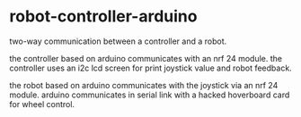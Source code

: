 # robot-controller-arduino

two-way communication between a controller and a robot.

the controller based on arduino communicates with an nrf 24 module.
the controller uses an i2c lcd screen for print joystick value and robot feedback.

the robot based on arduino communicates with the joystick via an nrf 24 module. arduino communicates in serial link with a hacked hoverboard card for wheel control.